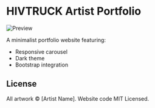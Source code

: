 # HIVTRUCK Artist Portfolio

![Preview](images/preview.jpg)

A minimalist portfolio website featuring:
- Responsive carousel
- Dark theme
- Bootstrap integration

## License
All artwork © [Artist Name]. Website code MIT Licensed.
